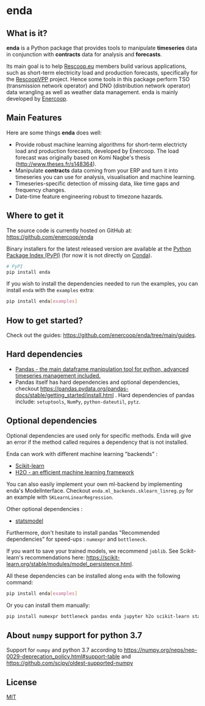 # enda

## What is it?

**enda** is a Python package that provides tools to manipulate **timeseries** data in conjunction with **contracts** data for analysis and **forecasts**.

Its main goal is to help [Rescoop.eu](https://www.rescoop.eu/) members build various applications, such as short-term electricity load and production forecasts, specifically for the [RescoopVPP](https://www.rescoopvpp.eu/) project. Hence some tools in this package perform TSO (transmission network operator) and DNO (distribution network operator) data wrangling as well as weather data management. enda is mainly developed by [Enercoop](https://www.enercoop.fr/).

## Main Features

Here are some things **enda** does well:

- Provide robust machine learning algorithms for short-term electricty load and production forecasts, developed by Enercoop. The load forecast was originally based on Komi Nagbe's thesis (<http://www.theses.fr/s148364>).
- Manipulate **contracts** data coming from your ERP and turn it into timeseries you can use for analysis, visualisation and machine learning.
- Timeseries-specific detection of missing data, like time gaps and frequency changes.
- Date-time feature engineering robust to timezone hazards.

## Where to get it

The source code is currently hosted on GitHub at: <https://github.com/enercoop/enda>

Binary installers for the latest released version are available at the [Python
Package Index (PyPI)](https://pypi.org/project/enda) (for now it is not directly on [Conda](https://docs.conda.io/en/latest/)).

```sh
# PyPI
pip install enda
```

If you wish to install the dependencies needed to run the examples, you can install `enda` with the `examples` extra:

```sh
pip install enda[examples]
```

## How to get started?

Check out the guides: <https://github.com/enercoop/enda/tree/main/guides>.

## Hard dependencies

- [Pandas - the main dataframe manipulation tool for python, advanced timeseries management included.](https://pandas.pydata.org/)
- Pandas itself has hard dependencies and optional dependencies, checkout <https://pandas.pydata.org/pandas-docs/stable/getting_started/install.html> . Hard dependencies of pandas include: `setuptools`, `NumPy`, `python-dateutil`, `pytz`.

## Optional dependencies

Optional dependencies are used only for specific methods. Enda will give an error if the method called requires a dependency that is not installed.

Enda can work with different machine learning "backends" :

- [Scikit-learn](https://scikit-learn.org/stable/)
- [H2O - an efficient machine learning framework](https://docs.h2o.ai/)

You can also easily implement your own ml-backend by implementing enda's ModelInterface. Checkout `enda.ml_backends.sklearn_linreg.py` for an example with `SKLearnLinearRegression`.

Other optional dependencies :

- [statsmodel](https://pypi.org/project/statsmodels/)

Furthermore, don't hesitate to install pandas "Recommended dependencies" for speed-ups : `numexpr` and `bottleneck`.

If you want to save your trained models, we recommend `joblib`. See Scikit-learn's recommendations here: <https://scikit-learn.org/stable/modules/model_persistence.html>.

All these dependencies can be installed along `enda` with the following command:

```sh
pip install enda[examples]
```

Or you can install them manually:

```sh
pip install numexpr bottleneck pandas enda jupyter h2o scikit-learn statsmodels joblib matplotlib
```

## About `numpy` support for python 3.7

Support for `numpy` and python 3.7 according to <https://numpy.org/neps/nep-0029-deprecation_policy.html#support-table>
and <https://github.com/scipy/oldest-supported-numpy>

## License

[MIT](LICENSE)
